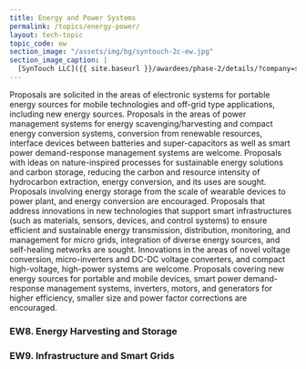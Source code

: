 ```yaml
---
title: Energy and Power Systems
permalink: /topics/energy-power/
layout: tech-topic
topic_code: ew
section_image: "/assets/img/bg/syntouch-2c-ew.jpg"
section_image_caption: |
  [SynTouch LLC]({{ site.baseurl }}/awardees/phase-2/details/?company=syntouch-llc#syntouch-llc) BioTac Toccare provides tactile evaluations that are consistent, quantifiable, and reflective of human perceptions.
---
```


Proposals are solicited in the areas of electronic systems for portable energy sources for mobile technologies and off-grid type applications, including new energy sources. Proposals in the areas of power management systems for energy scavenging/harvesting and compact energy conversion systems, conversion from renewable resources, interface devices between batteries and super-capacitors as well as smart power demand-response management systems are welcome. Proposals with ideas on nature-inspired processes for sustainable energy solutions and carbon storage, reducing the carbon and resource intensity of hydrocarbon extraction, energy conversion, and its uses are sought. Proposals involving energy storage from the scale of wearable devices to power plant, and energy conversion are encouraged. Proposals that address innovations in new technologies that support smart infrastructures (such as materials, sensors, devices, and control systems) to ensure efficient and sustainable energy transmission, distribution, monitoring, and management for micro grids, integration of diverse energy sources, and self-healing networks are sought. Innovations in the areas of novel voltage conversion, micro-inverters and DC-DC voltage converters, and compact high-voltage, high-power systems are welcome. Proposals covering new energy sources for portable and mobile devices, smart power demand-response management systems, inverters, motors, and generators for higher efficiency, smaller size and power factor corrections are encouraged.

### EW8. Energy Harvesting and Storage

### EW9. Infrastructure and Smart Grids


